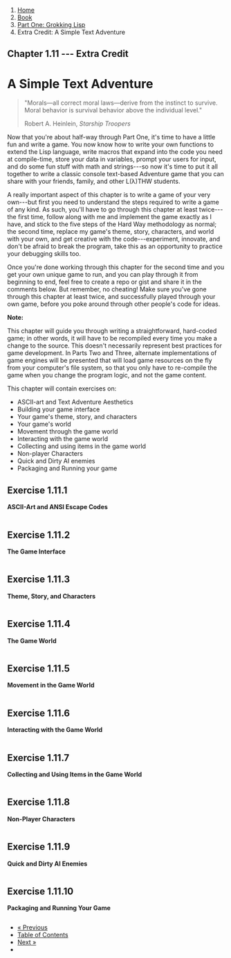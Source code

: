 <ol class="breadcrumb">
  <li><a href="/">Home</a></li>
  <li><a href="/book/">Book</a></li>
  <li><a href="/book/1-0-0-overview/">Part One: Grokking Lisp</a></li>
  <li class="active">Extra Credit: A Simple Text Adventure</li>
</ol>

## Chapter 1.11 --- Extra Credit

# A Simple Text Adventure

> "Morals&mdash;all correct moral laws&mdash;derive from the instinct to survive. Moral behavior is survival behavior above the individual level."
> <footer>Robert A. Heinlein, <em>Starship Troopers</em></footer>

Now that you're about half-way through Part One, it's time to have a little fun and write a game.  You now know how to write your own functions to extend the Lisp language, write macros that expand into the code you need at compile-time, store your data in variables, prompt your users for input, and do some fun stuff with math and strings---so now it's time to put it all together to write a classic console text-based Adventure game that you can share with your friends, family, and other L(&lambda;)THW students.

A really important aspect of this chapter is to write a game of your very own---but first you need to understand the steps required to write a game of any kind.  As such, you'll have to go through this chapter at least twice---the first time, follow along with me and implement the game exactly as I have, and stick to the five steps of the Hard Way methodology as normal; the second time, replace my game's theme, story, characters, and world with your own, and get creative with the code---experiment, innovate, and don't be afraid to break the program, take this as an opportunity to practice your debugging skills too.

Once you're done working through this chapter for the second time and you get your own unique game to run, and you can play through it from beginning to end, feel free to create a repo or gist and share it in the comments below.  But remember, no cheating!  Make sure you've gone through this chapter at least twice, and successfully played through your own game, before you poke around through other people's code for ideas.

<div class="alert alert-info">
  <strong>Note:</strong>
  <p>This chapter will guide you through writing a straightforward, hard-coded game; in other words, it will have to be recompiled every time you make a change to the source.  This doesn't necessarily represent best practices for game development.  In Parts Two and Three, alternate implementations of game engines will be presented that will load game resources on the fly from your computer's file system, so that you only have to re-compile the game when you change the program logic, and not the game content.
</div>

This chapter will contain exercises on:

* ASCII-art and Text Adventure Aesthetics
* Building your game interface
* Your game's theme, story, and characters
* Your game's world
* Movement through the game world
* Interacting with the game world
* Collecting and using items in the game world
* Non-player Characters
* Quick and Dirty AI enemies
* Packaging and Running your game

## Exercise 1.11.1

**ASCII-Art and ANSI Escape Codes**

```lisp

```

## Exercise 1.11.2

**The Game Interface**

```lisp

```

## Exercise 1.11.3

**Theme, Story, and Characters**

```lisp

```

## Exercise 1.11.4

**The Game World**

```lisp

```

## Exercise 1.11.5

**Movement in the Game World**

```lisp

```

## Exercise 1.11.6

**Interacting with the Game World**

```lisp

```

## Exercise 1.11.7

**Collecting and Using Items in the Game World**

```lisp

```

## Exercise 1.11.8

**Non-Player Characters**

```lisp

```

## Exercise 1.11.9

**Quick and Dirty AI Enemies**

```lisp

```

## Exercise 1.11.10

**Packaging and Running Your Game**

```lisp

```

<ul class="pager">
  <li class="previous"><a href="/book/1-10-0-functions/">&laquo; Previous</a></li>
  <li><a href="/book/">Table of Contents</a></li>
  <li class="next"><a href="/book/1-12-0-namespaces.md">Next &raquo;</a><li>
</ul>
